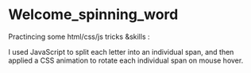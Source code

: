 # Welcome_spinning_word

Practincing some html/css/js tricks &skills : 

I used JavaScript to split each letter into an individual span, and then applied a CSS animation to rotate each individual span on mouse hover.
